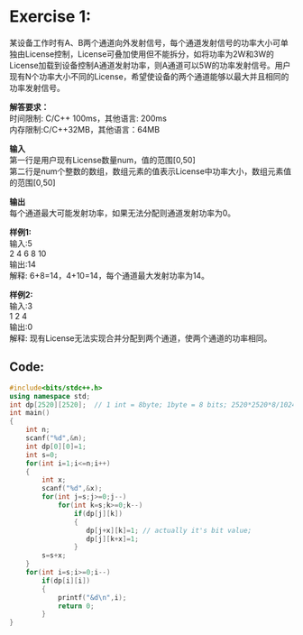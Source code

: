 # **Exercise 1:**  

某设备工作时有A、B两个通道向外发射信号，每个通道发射信号的功率大小可单独由License控制，License可叠加使用但不能拆分，如将功率为2W和3W的License加载到设备控制A通道发射功率，则A通道可以5W的功率发射信号。用户现有N个功率大小不同的License，希望使设备的两个通道能够以最大并且相同的功率发射信号。  

**解答要求：**  
时间限制: C/C++ 100ms，其他语言: 200ms  
内存限制:C/C++32MB，其他语言：64MB  

**输入**  
第一行是用户现有License数量num，值的范围[0,50]  
第二行是num个整数的数组，数组元素的值表示License中功率大小，数组元素值的范围[0,50]

**输出**  
每个通道最大可能发射功率，如果无法分配则通道发射功率为0。  

**样例1:**  
输入:5  
2 4 6 8 10  
输出:14  
解释: 6+8=14，4+10=14，每个通道最大发射功率为14。  

**样例2:**  
输入:3  
1 2 4  
输出:0  
解释: 现有License无法实现合并分配到两个通道，使两个通道的功率相同。  

## **Code:**  

```cpp
#include<bits/stdc++.h>
using namespace std;
int dp[2520][2520];  // 1 int = 8byte; 1byte = 8 bits; 2520*2520*8/1024/1024~=23.84MB 
int main()
{
    int n;
    scanf("%d",&n);
    int dp[0][0]=1;
    int s=0;
    for(int i=1;i<=n;i++)
    {
        int x;
        scanf("%d",&x);
        for(int j=s;j>=0;j--)
            for(int k=s;k>=0;k--)
                if(dp[j][k])
                {
                   dp[j+x][k]=1; // actually it's bit value;
                   dp[j][k+x]=1;
                }
        s=s+x;
    }
    for(int i=s;i>=0;i--)
        if(dp[i][i])
        {
            printf("&d\n",i);
            return 0;
        }
}
```
